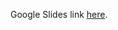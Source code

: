 Google Slides link [here](https://docs.google.com/presentation/d/1MtsbDNuSWCo3kb5agi2jp_AH1hEsGPRfU5eQc8tgIR0/edit?usp=sharing).

